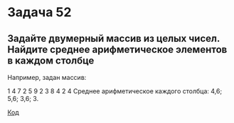 # Задача 52
## Задайте двумерный массив из целых чисел. Найдите среднее арифметическое элементов в каждом столбце
Например, задан массив:

1 4 7 2 5 9 2 3 8 4 2 4 Среднее арифметическое каждого столбца: 4,6; 5,6; 3,6; 3.

[Код](https://github.com/kutuzoffmoscow/c_scharp/blob/main/les7/exp3/Program.cs)